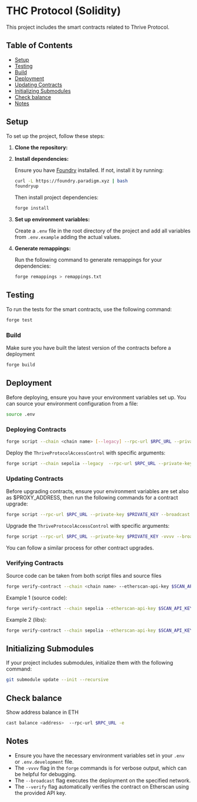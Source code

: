 # THC Protocol (Solidity)

This project includes the smart contracts related to Thrive Protocol.

## Table of Contents

- [Setup](#setup)
- [Testing](#testing)
- [Build](#build)
- [Deployment](#deployment)
- [Updating Contracts](#updating-contracts)
- [Initializing Submodules](#initializing-submodules)
- [Check balance](#check-balance)
- [Notes](#notes)

## Setup

To set up the project, follow these steps:

1. **Clone the repository:**

2. **Install dependencies:**

   Ensure you have [Foundry](https://github.com/gakonst/foundry) installed. If not, install it by running:

   ```sh
   curl -L https://foundry.paradigm.xyz | bash
   foundryup
   ```

   Then install project dependencies:

   ```sh
   forge install
   ```

3. **Set up environment variables:**

   Create a `.env` file in the root directory of the project and add all variables from `.env.example` adding the actual values.

4. **Generate remappings:**

   Run the following command to generate remappings for your dependencies:

   ```sh
   forge remappings > remappings.txt
   ```

## Testing

To run the tests for the smart contracts, use the following command:

```sh
forge test
```

### Build

Make sure you have built the latest version of the contracts before a deployment

```sh
forge build
```

## Deployment

Before deploying, ensure you have your environment variables set up. You can source your environment configuration from a file:

```sh
source .env
```

### Deploying Contracts

```sh
forge script --chain <chain name> [--legacy] --rpc-url $RPC_URL --private-key $PRIVATE_KEY --broadcast --verify --etherscan-api-key $SCAN_API_KEY [--sig "run()"] <path>/<name.s.sol>
```

Deploy the `ThriveProtocolAccessControl` with specific arguments:

```sh
forge script --chain sepolia --legacy  --rpc-url $RPC_URL --private-key $PRIVATE_KEY -vvvv --broadcast --verify --etherscan-api-key $SCAN_API_KEY script/ThriveProtocolAccessControl.s.sol
```

### Updating Contracts

Before upgrading contracts, ensure your environment variables are set also as $PROXY_ADDRESS, then run the following commands for a contract upgrade:

```sh
forge script --rpc-url $RPC_URL --private-key $PRIVATE_KEY --broadcast <path>/<name.s.sol> 
```

Upgrade the `ThriveProtocolAccessControl` with specific arguments:

```sh
forge script --rpc-url $RPC_URL --private-key $PRIVATE_KEY -vvvv --broadcast script/ThriveProtocolAccessControlUpgrade.s.sol
```

You can follow a similar process for other contract upgrades.

### Verifying Contracts

Source code can be taken from both script files and source files

```sh
forge verify-contract --chain <chain name> --etherscan-api-key $SCAN_API_KEY --watch <look for chain in `foundry.toml`> <address> <path>:<contractname>
```

Example 1 (source code):

```sh
forge verify-contract --chain sepolia --etherscan-api-key $SCAN_API_KEY --watch 0xDC448EA9951e2A6038260784Cc96A0adb81Cc4f8 src/ThriveProtocolAccessControl.sol:ThriveProtocolAccessControl
```

Example 2 (libs):

```sh
forge verify-contract --chain sepolia --etherscan-api-key $SCAN_API_KEY --watch --constructor-args $(cast abi-encode "constructor(address,bytes)" "0xDC448EA9951e2A6038260784Cc96A0adb81Cc4f8" "0x") 0x6508Dc35baF1dd6b07874Ff6174E1e8E989E8300 lib/openzeppelin-contracts/contracts/proxy/ERC1967/ERC1967Proxy.sol:ERC1967Proxy
```

## Initializing Submodules

If your project includes submodules, initialize them with the following command:

```sh
git submodule update --init --recursive
```

## Check balance

Show address balance in ETH

```sh
cast balance <address>  --rpc-url $RPC_URL -e
```

## Notes

- Ensure you have the necessary environment variables set in your `.env` or `.env.development` file.
- The `-vvvv` flag in the `forge` commands is for verbose output, which can be helpful for debugging.
- The `--broadcast` flag executes the deployment on the specified network.
- The `--verify` flag automatically verifies the contract on Etherscan using the provided API key.

